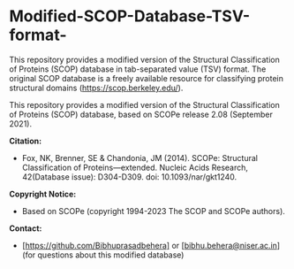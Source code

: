 # Modified-SCOP-Database-TSV-format-
This repository provides a modified version of the Structural Classification of Proteins (SCOP) database in tab-separated value (TSV) format.  The original SCOP database is a freely available resource for classifying protein structural domains (https://scop.berkeley.edu/).


This repository provides a modified version of the Structural Classification of Proteins (SCOP) database, based on SCOPe release 2.08 (September 2021).

**Citation:**

* Fox, NK, Brenner, SE & Chandonia, JM (2014). SCOPe: Structural Classification of Proteins—extended. Nucleic Acids Research, 42(Database issue): D304-D309. doi: 10.1093/nar/gkt1240.

**Copyright Notice:**

* Based on SCOPe (copyright 1994-2023 The SCOP and SCOPe authors).

**Contact:**

* [https://github.com/Bibhuprasadbehera] or [bibhu.behera@niser.ac.in] (for questions about this modified database)
